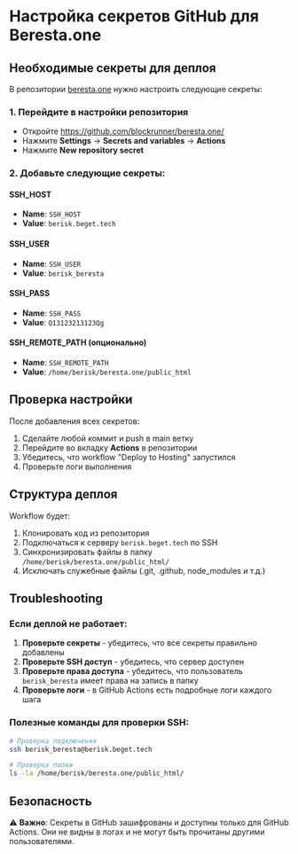 # Настройка секретов GitHub для Beresta.one

## Необходимые секреты для деплоя

В репозитории [beresta.one](https://github.com/blockrunner/beresta.one/) нужно настроить следующие секреты:

### 1. Перейдите в настройки репозитория
- Откройте https://github.com/blockrunner/beresta.one/
- Нажмите **Settings** → **Secrets and variables** → **Actions**
- Нажмите **New repository secret**

### 2. Добавьте следующие секреты:

#### SSH_HOST
- **Name**: `SSH_HOST`
- **Value**: `berisk.beget.tech`

#### SSH_USER
- **Name**: `SSH_USER`
- **Value**: `berisk_beresta`

#### SSH_PASS
- **Name**: `SSH_PASS`
- **Value**: `Q13123213123Qg`

#### SSH_REMOTE_PATH (опционально)
- **Name**: `SSH_REMOTE_PATH`
- **Value**: `/home/berisk/beresta.one/public_html`

## Проверка настройки

После добавления всех секретов:

1. Сделайте любой коммит и push в main ветку
2. Перейдите во вкладку **Actions** в репозитории
3. Убедитесь, что workflow "Deploy to Hosting" запустился
4. Проверьте логи выполнения

## Структура деплоя

Workflow будет:
1. Клонировать код из репозитория
2. Подключаться к серверу `berisk.beget.tech` по SSH
3. Синхронизировать файлы в папку `/home/berisk/beresta.one/public_html/`
4. Исключать служебные файлы (.git, .github, node_modules и т.д.)

## Troubleshooting

### Если деплой не работает:

1. **Проверьте секреты** - убедитесь, что все секреты правильно добавлены
2. **Проверьте SSH доступ** - убедитесь, что сервер доступен
3. **Проверьте права доступа** - убедитесь, что пользователь `berisk_beresta` имеет права на запись в папку
4. **Проверьте логи** - в GitHub Actions есть подробные логи каждого шага

### Полезные команды для проверки SSH:

```bash
# Проверка подключения
ssh berisk_beresta@berisk.beget.tech

# Проверка папки
ls -la /home/berisk/beresta.one/public_html/
```

## Безопасность

⚠️ **Важно**: Секреты в GitHub зашифрованы и доступны только для GitHub Actions. Они не видны в логах и не могут быть прочитаны другими пользователями.
